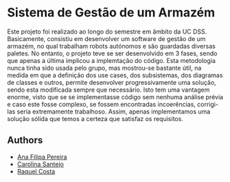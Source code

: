 # Sistema de Gestão de um Armazém

Este projeto foi realizado ao longo do semestre em âmbito da UC DSS. Basicamente, consistiu em desenvolver um software de gestão de
um armazém, no qual trabalham robots autónomos e são guardadas diversas paletes. No entanto, o
projeto teve se ser desenvolvido em 3 fases, sendo que apenas a última implicou a implemtação do código. Esta
metodologia nunca tinha sido usada pelo grupo, mas mostrou-se bastante útil, na medida em que a
definição dos use cases, dos subsistemas, dos diagramas de classes e outros, permite desenvolver
progressivamente uma solução, sendo esta modificada sempre que necessário. Isto tem uma
vantagem enorme, visto que se se implementasse código sem nenhuma análise prévia e caso este
fosse complexo, se fossem encontradas incoerências, corrigi-las seria extremamente trabalhoso.
Assim, apenas implementamos uma solução sólida que temos a certeza que satisfaz os requisitos.


## Authors
* [Ana Filipa Pereira](https://github.com/FilipaPereira00)
* [Carolina Santejo](https://github.com/CarolinaSantejo)
* [Raquel Costa](https://github.com/chelesgaroth)

